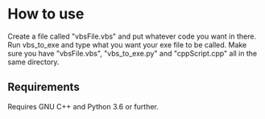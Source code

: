 # How to use
Create a file called "vbsFile.vbs" and put whatever code you want in there.
Run vbs_to_exe and type what you want your exe file to be called.
Make sure you have "vbsFile.vbs", "vbs_to_exe.py" and "cppScript.cpp" all in the same directory.

## Requirements
Requires GNU C++ and Python 3.6 or further.
